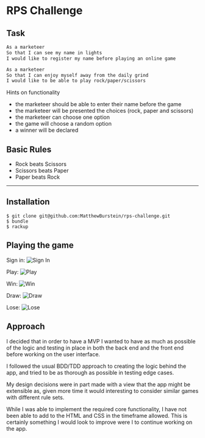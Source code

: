 # RPS Challenge

Task
----


```sh
As a marketeer
So that I can see my name in lights
I would like to register my name before playing an online game

As a marketeer
So that I can enjoy myself away from the daily grind
I would like to be able to play rock/paper/scissors
```

Hints on functionality

- the marketeer should be able to enter their name before the game
- the marketeer will be presented the choices (rock, paper and scissors)
- the marketeer can choose one option
- the game will choose a random option
- a winner will be declared

## Basic Rules

- Rock beats Scissors
- Scissors beats Paper
- Paper beats Rock

___

Installation
---


```
$ git clone git@github.com:MatthewBurstein/rps-challenge.git
$ bundle
$ rackup
```

Playing the game
---
Sign in:
![Sign In](https://dl.dropboxusercontent.com/s/f7qwpr02zflrv0j/rps_sign_in.png?dl=0)

Play:
![Play](https://dl.dropboxusercontent.com/s/jcro3hj06kye6hy/rps_play.png?dl=0)

Win:
![Win](https://dl.dropboxusercontent.com/s/ez26z0fzkxnvlkh/rsp_win.png?dl=0)


Draw:
![Draw](https://dl.dropboxusercontent.com/s/n5usdohxbus9tnw/rps_draw.png?dl=0)

Lose:
![Lose](https://dl.dropboxusercontent.com/s/fg2hryxfqo561if/rps_lose.png?dl=0)

Approach
---
I decided that in order to have a MVP I wanted to have as much as possible of the logic and testing in place in both the back end and the front end before working on the user interface.

I followed the usual BDD/TDD approach to creating the logic behind the app, and tried to be as thorough as possible in testing edge cases.

My design decisions were in part made with a view that the app might be extensible as, given more time it would interesting to consider similar games with different rule sets.

While I was able to implement the required core functionality, I have not been able to add to the HTML and CSS in the timeframe allowed. This is certainly something I would look to improve were I to continue working on the app.
